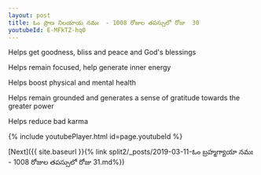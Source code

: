 ```yaml
---
layout: post
title: ఓం ప్రాణ నిలయాయ నమః  - 1008 రోజుల తపస్సులో రోజు  30
youtubeId: E-MFkTZ-hq0
---
```

 
 
Helps get goodness, bliss and peace and God's blessings
 
Helps remain focused, help generate inner energy 
 
Helps boost physical and mental health 
 
Helps remain grounded and generates a sense of gratitude towards the greater power 
 
Helps reduce bad karma
 
 
 
 


{% include youtubePlayer.html id=page.youtubeId %}
 
[Next]({{ site.baseurl }}{% link  split2/_posts/2019-03-11-ఓం బ్రహ్మగ్యాయా నమః  - 1008 రోజుల తపస్సులో రోజు  31.md%})
 

